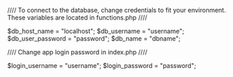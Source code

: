 //// To connect to the database, change credentials to fit your environment. These variables are located in functions.php ////  

$db_host_name = "localhost";
$db_username = "username";
$db_user_password = "password";
$db_name = "dbname";
    
    
  
//// Change app login password in index.php ////

$login_username = "username";
$login_password = "password";
